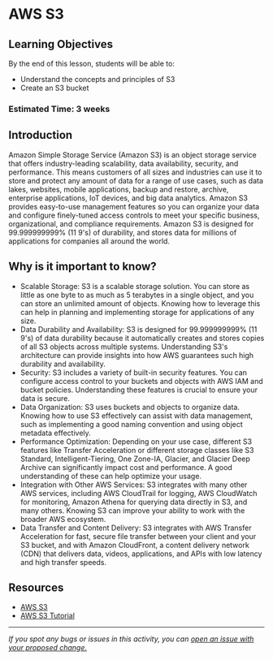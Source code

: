 # AWS S3

## Learning Objectives
By the end of this lesson, students will be able to:
- Understand the concepts and principles of S3
- Create an S3 bucket

### Estimated Time: 3 weeks

## Introduction
Amazon Simple Storage Service (Amazon S3) is an object storage service that offers industry-leading scalability, data availability, security, and performance. This means customers of all sizes and industries can use it to store and protect any amount of data for a range of use cases, such as data lakes, websites, mobile applications, backup and restore, archive, enterprise applications, IoT devices, and big data analytics. Amazon S3 provides easy-to-use management features so you can organize your data and configure finely-tuned access controls to meet your specific business, organizational, and compliance requirements. Amazon S3 is designed for 99.999999999% (11 9's) of durability, and stores data for millions of applications for companies all around the world.

## Why is it important to know?
- Scalable Storage: S3 is a scalable storage solution. You can store as little as one byte to as much as 5 terabytes in a single object, and you can store an unlimited amount of objects. Knowing how to leverage this can help in planning and implementing storage for applications of any size.
- Data Durability and Availability: S3 is designed for 99.999999999% (11 9's) of data durability because it automatically creates and stores copies of all S3 objects across multiple systems. Understanding S3's architecture can provide insights into how AWS guarantees such high durability and availability.
- Security: S3 includes a variety of built-in security features. You can configure access control to your buckets and objects with AWS IAM and bucket policies. Understanding these features is crucial to ensure your data is secure.
- Data Organization: S3 uses buckets and objects to organize data. Knowing how to use S3 effectively can assist with data management, such as implementing a good naming convention and using object metadata effectively.
- Performance Optimization: Depending on your use case, different S3 features like Transfer Acceleration or different storage classes like S3 Standard, Intelligent-Tiering, One Zone-IA, Glacier, and Glacier Deep Archive can significantly impact cost and performance. A good understanding of these can help optimize your usage.
- Integration with Other AWS Services: S3 integrates with many other AWS services, including AWS CloudTrail for logging, AWS CloudWatch for monitoring, Amazon Athena for querying data directly in S3, and many others. Knowing S3 can improve your ability to work with the broader AWS ecosystem.
- Data Transfer and Content Delivery: S3 integrates with AWS Transfer Acceleration for fast, secure file transfer between your client and your S3 bucket, and with Amazon CloudFront, a content delivery network (CDN) that delivers data, videos, applications, and APIs with low latency and high transfer speeds.

## Resources
- [AWS S3](https://www.simplilearn.com/tutorials/aws-tutorial/aws-s3)
- [AWS S3 Tutorial](https://www.youtube.com/watch?v=oaZ3R4NCRu8)

------

_If you spot any bugs or issues in this activity, you can [open an issue with your proposed change.](https://github.com/cloudessencegithub/Acceler8/issues/new)_

